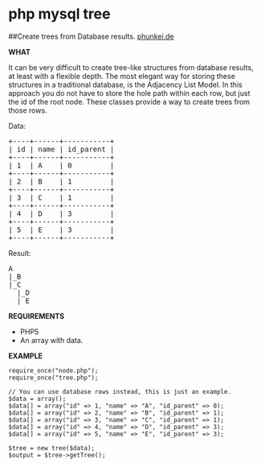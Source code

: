 php mysql tree
===========
##Create trees from Database results.
[phunkei.de](http://www.phunkei.de/)

**WHAT**

It can be very difficult to create tree-like structures from database results, at least with a flexible depth.
The most elegant way for storing these structures in a traditional database, is the Adjacency List Model. In this approach
you do not have to store the hole path within each row, but just the id of the root node.
These classes provide a way to create trees from those rows.


Data:
<pre>
+----+------+-----------+
| id | name | id_parent |
+----+------+-----------+
| 1  | A    | 0         |
+----+------+-----------+
| 2  | B    | 1         |
+----+------+-----------+
| 3  | C    | 1         |
+----+------+-----------+
| 4  | D    | 3         |
+----+------+-----------+
| 5  | E    | 3         |
+----+------+-----------+
</pre>

Result:
<pre>
A
|_B
|_C
  |_D
  |_E
</pre>

**REQUIREMENTS**

*	PHP5
*	An array with data.

**EXAMPLE**

```
require_once("node.php");
require_once("tree.php");

// You can use database rows instead, this is just an example.
$data = array();
$data[] = array("id" => 1, "name" => "A", "id_parent" => 0);
$data[] = array("id" => 2, "name" => "B", "id_parent" => 1);
$data[] = array("id" => 3, "name" => "C", "id_parent" => 1);
$data[] = array("id" => 4, "name" => "D", "id_parent" => 3);
$data[] = array("id" => 5, "name" => "E", "id_parent" => 3);

$tree = new tree($data);
$output = $tree->getTree();
```